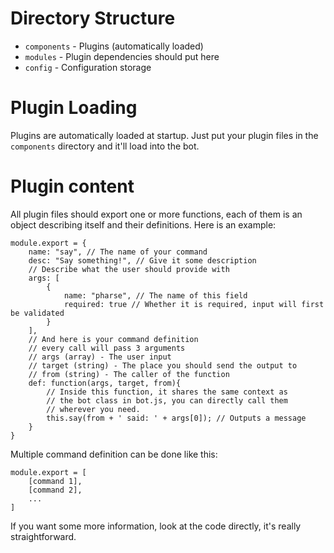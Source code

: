 Directory Structure
================
- `components` - Plugins (automatically loaded)
- `modules` - Plugin dependencies should put here
- `config` - Configuration storage

Plugin Loading
================
Plugins are automatically loaded at startup. Just put your plugin files in the `components` directory and
it'll load into the bot.

Plugin content
================
All plugin files should export one or more functions, each of them is an object describing itself and their definitions.
Here is an example:

	module.export = {
		name: "say", // The name of your command
		desc: "Say something!", // Give it some description
		// Describe what the user should provide with
		args: [
			{
				name: "pharse", // The name of this field
				required: true // Whether it is required, input will first be validated
			}
		],
		// And here is your command definition
		// every call will pass 3 arguments
		// args (array) - The user input
		// target (string) - The place you should send the output to
		// from (string) - The caller of the function
		def: function(args, target, from){
			// Inside this function, it shares the same context as
			// the bot class in bot.js, you can directly call them
			// wherever you need.
			this.say(from + ' said: ' + args[0]); // Outputs a message
		}
	}

Multiple command definition can be done like this:

	module.export = [
		[command 1],
		[command 2],
		...
	]

If you want some more information, look at the code directly, it's really straightforward.